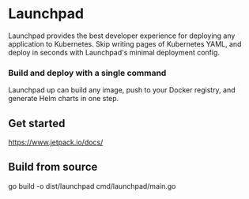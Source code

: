 
# Launchpad

Launchpad provides the best developer experience for deploying any application to Kubernetes. Skip writing pages of Kubernetes YAML, and deploy in seconds with Launchpad's minimal deployment config.

### Build and deploy with a single command

Launchpad up can build any image, push to your Docker registry, and generate Helm charts in one step.

## Get started

https://www.jetpack.io/docs/

## Build from source

go build -o dist/launchpad cmd/launchpad/main.go
